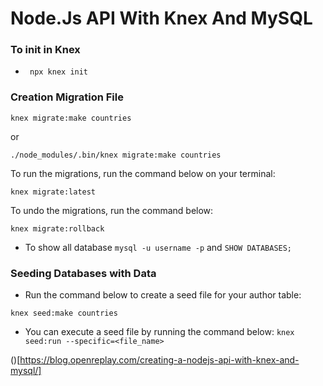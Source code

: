 # Node.Js API With Knex And MySQL

### To init in Knex

- ` npx knex init`

### Creation Migration File

`knex migrate:make countries`

or 

`./node_modules/.bin/knex migrate:make countries`


To run the migrations, run the command below on your terminal: 

`knex migrate:latest`

To undo the migrations, run the command below:

`knex migrate:rollback`

- To show all database
`mysql -u username -p` and `SHOW DATABASES;`

### Seeding Databases with Data
- Run the command below to create a seed file for your author table:

`knex seed:make countries`

- You can execute a seed file by running the command below:
`knex seed:run --specific=<file_name>`


()[https://blog.openreplay.com/creating-a-nodejs-api-with-knex-and-mysql/]
